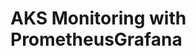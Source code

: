 # AKS Monitoring with PrometheusGrafana                                                                                                                                                                                                                                                                                                                                                                                                                                                                                         
